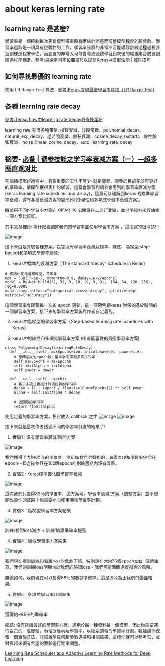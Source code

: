 # about keras lerning rate

## learning rate 是甚麼?

學習率是一個控制每次更新模型權重時響應估計誤差而調整模型程度的超參數。學習率選取是一項具有挑戰性的工作，學習率設置的非常小可能導致訓練過程過長甚至訓練進程被卡住，而設置的非常大可能會導致過快學習到次優的權重集合或者訓練過程不穩定。[參考:探索学习率设置技巧以提高Keras中模型性能 | 炼丹技巧](https://zhuanlan.zhihu.com/p/74115804)

## 如何尋找最優的 learning rate

使用 LR Range Test 算法，[參考:Keras 實現最優學習率尋找（LR Range Test)](https://zhuanlan.zhihu.com/p/80487971)

## 各種 learning rate decay
[參考:Tensorflow中learning rate decay的奇技淫巧](https://zhuanlan.zhihu.com/p/32923584)

learning rate 有很多種策略: 指數衰減、分段常數、polynomial_decay、natural_exp_decay、逆時間衰減、餘弦衰減、cosine_decay_restarts、線性餘弦衰減、noise_linear_cosine_decay、auto_learning_rate_decay


## 摘要- [必备 | 调参技能之学习率衰减方案（一）—超多图直观对比](https://zhuanlan.zhihu.com/p/78096138)

在訓練模型的過程中，有個重要的工作不可少-就是調參，調參的目的在於有更好的準確率，讓模型獲得更佳的學習，這篇會學習到調參會用到的學習率衰減方案(keras learning rate schedules and decay)，這篇可以理解到keras 的標準學習率衰減，還有各種衰減方案的變形(例如:線性和多項式學習率衰減方案)。

將使用不同的學習率方案在 CIFAR-10 公開資料上進行實驗，並以準確率來評估哪一個方案比較好。

其中文章裡的: 為什麼要調整我們的學習率並使用學習率方案 ，這段寫的很清楚!!!

![image](https://user-images.githubusercontent.com/88547312/128589425-ef6be2f7-41f0-4d6c-b656-fce0f1a8ad0d.png)

接下來就是實驗各種方案，包含沒有學習率衰減及標準、線性、階梯型(step-based)和多項式學習率衰減:

1. keras中標準的衰減方案（The standard “decay” schedule in Keras）

  ```
  # 初始化优化器和模型，并编译
  opt = SGD(lr=1e-2, momentum=0.9, decay=1e-2/epochs)
  model = ResNet.build(32, 32, 3, 10, (9, 9, 9),  (64, 64, 128, 256), reg=0.0005)
  model.compile(loss="categorical_crossentropy", optimizer=opt,  metrics=["accuracy"])
  ```
  這個學習率會跟著每一次的 epoch 更新，這一個範例是keras 附帶的基於時間的一個學習率方案，接下來的學習率方案皆為作者自定義的。

2. keras中階梯型的學習率方案（Step-based learning rate schedules with Keras）

3. keras中的線性和多項式學習率方案 (作者最喜歡的兩個學習率方案)

  ```
  class PolynomialDecay(LearningRateDecay):
    def __init__(self, maxEpochs=100, initAlpha=0.01, power=1.0):
      # 存储最大的epoch数，基本学习率和多项式的幂
      self.maxEpochs = maxEpochs
      self.initAlpha = initAlpha
      self.power = power

    def __call__(self, epoch):
      # 基于多项式衰减计算得到新的学习率
      decay = (1 - (epoch / float(self.maxEpochs))) ** self.power
      alpha = self.initAlpha * decay

      # 返回新的学习率
      return float(alpha)
  ```

使用定義的學習率方案，把它放入 callback 之中
![image](https://user-images.githubusercontent.com/88547312/128590493-94ec297a-7495-40da-a200-dc789f0f15e1.png)
![image](https://user-images.githubusercontent.com/88547312/128590539-5bf503c4-8e5f-4d5d-8153-e824fcfa0a60.png)

接下來就是這次作者透過不同的學習率計畫的結果了!

1. 實驗1 : 沒有學習率衰減/時間方案

![image](https://user-images.githubusercontent.com/88547312/128590604-7546af1d-0359-44ed-8a0f-96970323a6cc.png)

我們獲得了大約85％的準確度，但正如我們所看到的，驗證loss和準確率停滯在epoch〜15之後並且在100個epoch的剩餘週期內沒有改善。

2. 實驗2 : Keras標準優化器學習率衰減

![image](https://user-images.githubusercontent.com/88547312/128590626-9cc603d4-0712-4fe3-9def-d34c32b94300.png)

這次我們只獲得82％的準確率，這方案明，學習率衰減/方案（調整方案）並不總能改善你的結果！你需要小心使用哪種學習率計劃。

3. 實驗3：階梯型學習率方案結果

![image](https://user-images.githubusercontent.com/88547312/128590658-ee3644e1-46f6-4197-ac4f-cceaf567b91e.png)

訓練/驗證loss減少 + 訓練/驗證準確率提高

4. 實驗4：線性學習率方案結果

![image](https://user-images.githubusercontent.com/88547312/128590687-12ad7558-f3c7-4799-9907-ced7a90cc371.png)

我們現在看到訓練和驗證loss的急劇下降，特別是在大約75個epoch左右; 但請注意，我們的訓練loss明顯快於我們的驗證loss - 我們可能面臨過度擬合的風險。

無論如何，我們現在可以獲得88％的數據準確率，這是迄今為止我們的最佳結果。

5. 實驗5：多項式學習率計劃結果

![image](https://user-images.githubusercontent.com/88547312/128590717-0a7656b2-126c-4806-aec2-e2d5d1774d82.png)

獲得約~86％的準確率

總結: 沒有所謂最好的學習率方案，適用於每一種資料每一個模型，因此你需要運行自己的一組實驗，包括改變初始學習率，以確定適當的學習率計劃。我建議你保留一個實驗日誌，詳細說明任何超參數選擇和相關結果，這樣你就可以參考它，並對看起來很有希望的實驗進行雙重調整。


[Learning Rate Schedules and Adaptive Learning Rate Methods for Deep Learning](https://towardsdatascience.com/learning-rate-schedules-and-adaptive-learning-rate-methods-for-deep-learning-2c8f433990d1)
